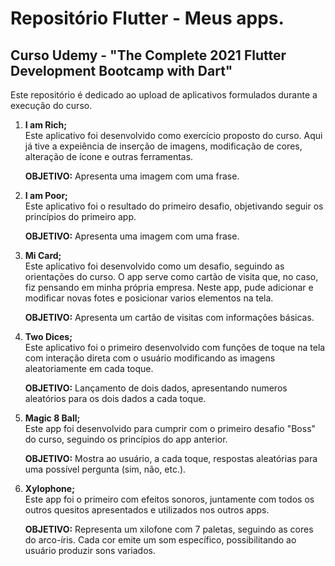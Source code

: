 # Repositório Flutter - Meus apps.
## Curso Udemy - "The Complete 2021 Flutter Development Bootcamp with Dart"

<p>
Este repositório é dedicado ao upload de aplicativos formulados durante a execução do curso.
</p>
<p>
<ol>
<li><b> I am Rich; </b></li>
  Este aplicativo foi desenvolvido como exercício proposto do curso. Aqui já tive a expeiência de inserção de imagens, modificação de cores, alteração de ícone e outras ferramentas.
  <p>
  <b>OBJETIVO:</b> Apresenta uma imagem com uma frase.
  </p>
<li><b> I am Poor; </b></li>
  Este aplicativo foi o resultado do primeiro desafio, objetivando seguir os princípios do primeiro app.
  <p>
  <b>OBJETIVO:</b> Apresenta uma imagem com uma frase.
  </p>
<li><b> Mi Card; </b></li>
  Este aplicativo foi desenvolvido como um desafio, seguindo as orientações do curso. O app serve como cartão de visita que, no caso, fiz pensando em minha própria empresa. 
  Neste app, pude adicionar e modificar novas fotes e posicionar varios elementos na tela.
  <p>
  <b>OBJETIVO:</b> Apresenta um cartão de visitas com informações básicas.
  </p>
<li><b> Two Dices; </b></li>
  Este aplicativo foi o primeiro desenvolvido com funções de toque na tela com interação direta com o usuário modificando as imagens aleatoriamente em cada toque.
  <p>
  <b>OBJETIVO:</b> Lançamento de dois dados, apresentando numeros aleatórios para os dois dados a cada toque.
  </p>
<li><b> Magic 8 Ball; </b></li>
  Este app foi desenvolvido para cumprir com o primeiro desafio "Boss" do curso, seguindo os princípios do app anterior.
  <p>
  <b>OBJETIVO:</b> Mostra ao usuário, a cada toque, respostas aleatórias para uma possível pergunta (sim, não, etc.).
  </p>
<li><b> Xylophone; </b></li>
  Este app foi o primeiro com efeitos sonoros, juntamente com todos os outros quesitos apresentados e utilizados nos outros apps.
  <p>
  <b>OBJETIVO:</b> Representa um xilofone com 7 paletas, seguindo as cores do arco-íris. Cada cor emite um som específico, possibilitando ao usuário produzir sons variados.
  </p>
</ol>
</p>
